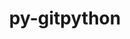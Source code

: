 ---
title: "py-gitpython"
layout: cache
categories: [package, v0.18.1]
meta: {"versions": ["3.1.24"], "compilers": ["gcc@=7.3.1"], "oss": ["amzn2"], "platforms": ["linux"], "targets": ["aarch64", "graviton2", "x86_64_v3", "x86_64_v4"], "stacks": ["aws-isc", "aws-isc-aarch64", "root"], "num_specs": 4, "num_specs_by_stack": {"root": 4, "aws-isc-aarch64": 2, "aws-isc": 2}}
spec_details: [{"hash": "3pw4ljqcepjcvbiww6kwklwo7tq47boz", "compiler": "gcc@=7.3.1", "versions": ["3.1.24"], "os": "amzn2", "platform": "linux", "target": "aarch64", "variants": [], "stacks": ["root", "aws-isc-aarch64"], "size": "-", "tarball": "https://binaries.spack.io/releases/v0.18.1/build_cache/linux-amzn2-aarch64/gcc-7.3.1/py-gitpython-3.1.24/linux-amzn2-aarch64-gcc-7.3.1-py-gitpython-3.1.24-3pw4ljqcepjcvbiww6kwklwo7tq47boz.spack"}, {"hash": "gas3tpk3lguzqan3uul57bhvsxjri5zh", "compiler": "gcc@=7.3.1", "versions": ["3.1.24"], "os": "amzn2", "platform": "linux", "target": "graviton2", "variants": [], "stacks": ["root", "aws-isc-aarch64"], "size": "-", "tarball": "https://binaries.spack.io/releases/v0.18.1/build_cache/linux-amzn2-graviton2/gcc-7.3.1/py-gitpython-3.1.24/linux-amzn2-graviton2-gcc-7.3.1-py-gitpython-3.1.24-gas3tpk3lguzqan3uul57bhvsxjri5zh.spack"}, {"hash": "ap734katigem3hly565mip3e2diecrw6", "compiler": "gcc@=7.3.1", "versions": ["3.1.24"], "os": "amzn2", "platform": "linux", "target": "x86_64_v4", "variants": [], "stacks": ["aws-isc", "root"], "size": "-", "tarball": "https://binaries.spack.io/releases/v0.18.1/build_cache/linux-amzn2-x86_64_v4/gcc-7.3.1/py-gitpython-3.1.24/linux-amzn2-x86_64_v4-gcc-7.3.1-py-gitpython-3.1.24-ap734katigem3hly565mip3e2diecrw6.spack"}, {"hash": "i6llnt6s5o3q47cgskvezmim226mq2lh", "compiler": "gcc@=7.3.1", "versions": ["3.1.24"], "os": "amzn2", "platform": "linux", "target": "x86_64_v3", "variants": [], "stacks": ["aws-isc", "root"], "size": "-", "tarball": "https://binaries.spack.io/releases/v0.18.1/build_cache/linux-amzn2-x86_64_v3/gcc-7.3.1/py-gitpython-3.1.24/linux-amzn2-x86_64_v3-gcc-7.3.1-py-gitpython-3.1.24-i6llnt6s5o3q47cgskvezmim226mq2lh.spack"}]
---